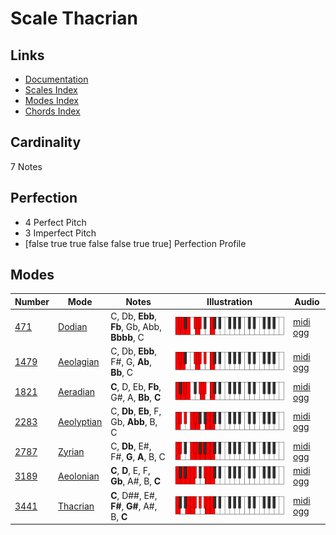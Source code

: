 # Scale Thacrian

## Links

- [Documentation](index.md)
- [Scales Index](Scales.md)
- [Modes Index](Modes.md)
- [Chords Index](Chords.md)

## Cardinality

7 Notes

## Perfection

- 4 Perfect Pitch
- 3 Imperfect Pitch
- [false true true false false true true] Perfection Profile

## Modes

| Number | Mode | Notes | Illustration | Audio |
|--------|------|-------|--------------|-------|
| [471](https://ianring.com/musictheory/scales/471) | [Dodian](ModeDodian.md) | C, Db, **Ebb**, **Fb**, Gb, Abb, **Bbbb**, C | ![CNaturalDodian](ModeCNaturalDodian.png) | [midi](ModeCNaturalDodian.mid) [ogg](ModeCNaturalDodian.ogg) | 
| [1479](https://ianring.com/musictheory/scales/1479) | [Aeolagian](ModeAeolagian.md) | C, Db, **Ebb**, F#, G, **Ab**, **Bb**, C | ![CNaturalAeolagian](ModeCNaturalAeolagian.png) | [midi](ModeCNaturalAeolagian.mid) [ogg](ModeCNaturalAeolagian.ogg) | 
| [1821](https://ianring.com/musictheory/scales/1821) | [Aeradian](ModeAeradian.md) | **C**, D, Eb, **Fb**, G#, A, **Bb**, **C** | ![CNaturalAeradian](ModeCNaturalAeradian.png) | [midi](ModeCNaturalAeradian.mid) [ogg](ModeCNaturalAeradian.ogg) | 
| [2283](https://ianring.com/musictheory/scales/2283) | [Aeolyptian](ModeAeolyptian.md) | C, **Db**, **Eb**, F, Gb, **Abb**, B, C | ![CNaturalAeolyptian](ModeCNaturalAeolyptian.png) | [midi](ModeCNaturalAeolyptian.mid) [ogg](ModeCNaturalAeolyptian.ogg) | 
| [2787](https://ianring.com/musictheory/scales/2787) | [Zyrian](ModeZyrian.md) | C, **Db**, E#, F#, **G**, **A**, B, C | ![CNaturalZyrian](ModeCNaturalZyrian.png) | [midi](ModeCNaturalZyrian.mid) [ogg](ModeCNaturalZyrian.ogg) | 
| [3189](https://ianring.com/musictheory/scales/3189) | [Aeolonian](ModeAeolonian.md) | **C**, **D**, E, F, **Gb**, A#, B, **C** | ![CNaturalAeolonian](ModeCNaturalAeolonian.png) | [midi](ModeCNaturalAeolonian.mid) [ogg](ModeCNaturalAeolonian.ogg) | 
| [3441](https://ianring.com/musictheory/scales/3441) | [Thacrian](ModeThacrian.md) | **C**, D##, E#, **F#**, **G#**, A#, B, **C** | ![CNaturalThacrian](ModeCNaturalThacrian.png) | [midi](ModeCNaturalThacrian.mid) [ogg](ModeCNaturalThacrian.ogg) | 
